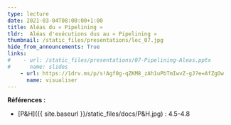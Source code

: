 ```yaml
---
type: lecture
date: 2021-03-04T08:00:00+1:00
title: Aléas du « Pipelining »
tldr:  Aléas d'exécutions dus au « Pipelining »
thumbnail: /static_files/presentations/lec_07.jpg
hide_from_announcements: True
links:
#    - url: /static_files/presentations/07-Pipelining-Aleas.pptx
#      name: slides
    - url: https://1drv.ms/p/s!Agf0g-qZKM8_zAh1uPbTmIwvZ-gJ?e=AfZgOw
      name: visualiser
---
```

**Références :**
- [P&H]({{ site.baseurl }}/static_files/docs/P&H.jpg) : 4.5-4.8
